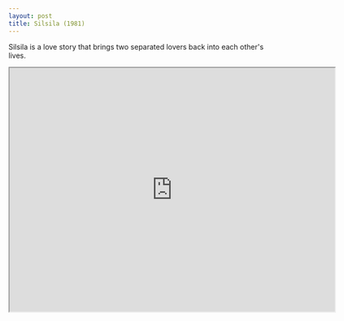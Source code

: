```yaml
---
layout: post
title: Silsila (1981)
---
```


Silsila is a love story that brings two separated lovers back into each other's lives.
<!--more-->
<iframe src="https://drive.google.com/file/d/0Bw5MYQClfTe1NDVFcFdkdVM2VW8/preview" width="640" height="480" allowfullscreen="allowfullscreen"></iframe>
